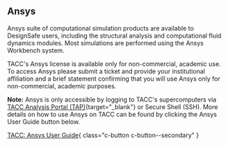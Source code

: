 ## Ansys

Ansys suite of computational simulation products are available to DesignSafe users, including the structural analysis and computational fluid dynamics modules. Most simulations are performed using the Ansys Workbench system.

TACC's Ansys license is available only for non-commercial, academic use. To access Ansys please submit a ticket and provide your institutional affiliation and a brief statement confirming that you will use Ansys only for non-commercial, academic purposes.

**Note:** Ansys is only accessible by logging to TACC's supercomputers via [TACC Analysis Portal (TAP)](https://tap.tacc.utexas.edu){target="_blank"} or Secure Shell (SSH). More details on how to use Ansys on TACC can be found by clicking the Ansys User Guide button below.

[TACC: Ansys User Guide](https://docs.tacc.utexas.edu/software/ansys/){ class="c-button c-button--secondary" }



